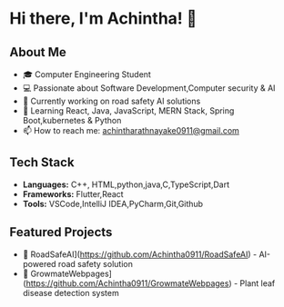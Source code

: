 # Hi there, I'm Achintha! 👋

## About Me
- 🎓 Computer Engineering Student
- 💻 Passionate about Software Development,Computer security & AI
- 🔭 Currently working on road safety AI solutions
- 🌱 Learning React, Java, JavaScript, MERN Stack, Spring Boot,kubernetes & Python
- 📫 How to reach me: achintharathnayake0911@gmail.com

## Tech Stack
- **Languages:** C++, HTML,python,java,C,TypeScript,Dart 
- **Frameworks:** Flutter,React
- **Tools:** VSCode,IntelliJ IDEA,PyCharm,Git,Github

## Featured Projects
- 🚗 RoadSafeAI](https://github.com/Achintha0911/RoadSafeAI) - AI-powered road safety solution
- 🌱 GrowmateWebpages](https://github.com/Achintha0911/GrowmateWebpages) - Plant leaf disease detection system

<!--## GitHub Stats
![Your GitHub stats](https://github-readme-stats.vercel.app/api?username=Achintha0911&show_icons=true&theme=radical)-->

